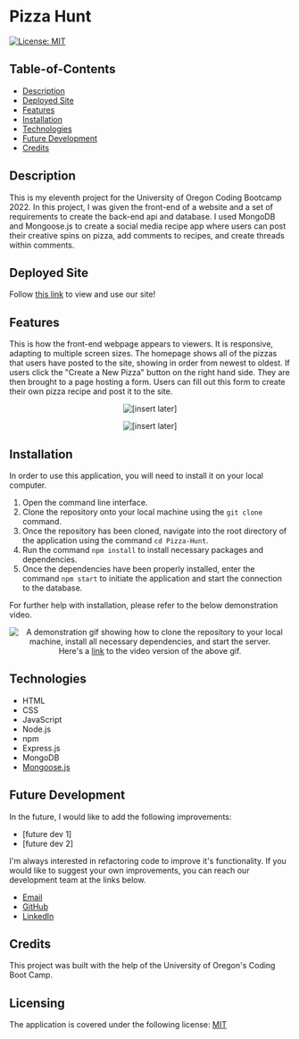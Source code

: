 # Pizza Hunt

[![License: MIT](https://img.shields.io/badge/License-MIT-yellow.svg)](https://opensource.org/licenses/MIT)

## Table-of-Contents

- [Description](#description)
- [Deployed Site](#deployed-site)
- [Features](#features)
- [Installation](#installation)
- [Technologies](#technologies)
- [Future Development](#future-development)
- [Credits](#credits)

## Description

This is my eleventh project for the University of Oregon Coding Bootcamp 2022. In this project, I was given the front-end of a website and a set of requirements to create the back-end api and database. I used MongoDB and Mongoose.js to create a social media recipe app where users can post their creative spins on pizza, add comments to recipes, and create threads within comments.

## Deployed Site

Follow [this link](https://intense-retreat-40554.herokuapp.com/) to view and use our site!

## Features

This is how the front-end webpage appears to viewers. It is responsive, adapting to multiple screen sizes. The homepage shows all of the pizzas that users have posted to the site, showing in order from newest to oldest. If users click the "Create a New Pizza" button on the right hand side. They are then brought to a page hosting a form. Users can fill out this form to create their own pizza recipe and post it to the site.

<p align="center">
<img alt="[insert later]" src="./assets/images/pizza-hunt-demo.gif"/>
</p>

<p align="center">
<img alt="[insert later]" src="./assets/images/pizza-hunt-demo-2.gif"/>
</p>

## Installation

In order to use this application, you will need to install it on your local computer.

1. Open the command line interface.
2. Clone the repository onto your local machine using the `git clone` command.
3. Once the repository has been cloned, navigate into the root directory of the application using the command `cd Pizza-Hunt`.
4. Run the command `npm install` to install necessary packages and dependencies.
5. Once the dependencies have been properly installed, enter the command `npm start` to initiate the application and start the connection to the database.

For further help with installation, please refer to the below demonstration video.

<p align="center">
<img alt="A demonstration gif showing how to clone the repository to your local machine, install all necessary dependencies, and start the server." src="./assets/images/pizza-hunt-demo-?.gif"/>
<br>Here's a <a href="[insert later]" target="_blank">link</a> to the video version of the above gif.
</p>

## Technologies

- HTML
- CSS
- JavaScript
- Node.js
- npm
- Express.js
- MongoDB
- [Mongoose.js](https://mongoosejs.com/)

## Future Development

In the future, I would like to add the following improvements:

- [future dev 1]
- [future dev 2]

I'm always interested in refactoring code to improve it's functionality. If you would like to suggest your own improvements, you can reach our development team at the links below.

- <a href="mailto:ashlynn4567@gmail.com">Email</a>
- <a href="https://github.com/ashlynn4567">GitHub</a>
- <a href="www.linkedin.com/in/Ashley-Lynn-Smith">LinkedIn</a>

## Credits

This project was built with the help of the University of Oregon's Coding Boot Camp.

## Licensing

The application is covered under the following license: [MIT](https://opensource.org/licenses/MIT)

